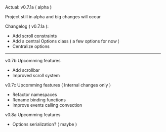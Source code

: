 Actual: v0.7.1a ( alpha )

Project still in alpha and big changes will ocour 

Changelog ( v0.7.1a ):

- Add scroll constraints
- Add a central Options class ( a few options for now )
- Centralize options
--------------------------------------------------

v0.7b Upcomming features
- Add scrollbar 
- Improved scroll system

v0.7c Upcomming features ( Internal changes only )
- Refactor namespaces
- Rename binding functions
- Improve events calling convection

v0.8a Upcomming features
- Options serialization? ( maybe ) 
